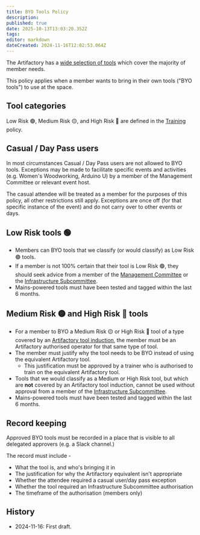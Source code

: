 ```yaml
---
title: BYO Tools Policy
description: 
published: true
date: 2025-10-13T13:03:20.352Z
tags: 
editor: markdown
dateCreated: 2024-11-16T12:02:53.064Z
---
```


The Artifactory has a [wide selection of tools](/tools) which cover the majority of member needs.

This policy applies when a member wants to bring in their own tools ("BYO tools") to use at the space.

## Tool categories

Low Risk 🟢, Medium Risk 🟡, and High Risk 🔴 are defined in the [Training](/docs/policies/training) policy.

## Casual / Day Pass users

In most circumstances Casual / Day Pass users are not allowed to BYO tools. Exceptions may be made to facilitate specific events and activities (e.g. Women's Woodworking, Arduino U) by a member of the Management Committee or relevant event host.

The casual attendee will be treated as a member for the purposes of this policy, all other restrictions still apply.
Exceptions are once off (for that specific instance of the event) and do not carry over to other events or days.

## Low Risk tools 🟢

* Members can BYO tools that we classify (or would classify) as Low Risk 🟢 tools.
* If a member is not 100% certain that their tool is Low Risk 🟢, they should seek advice from a member of the [Management Committee](/docs/committee/home) or the [Infrastructure Subcommittee](/docs/infrastructure/infrastructurev2).
* Mains-powered tools must have been tested and tagged within the last 6 months.

## Medium Risk 🟡 and High Risk 🔴 tools

* For a member to BYO a Medium Risk 🟡 or High Risk 🔴 tool of a type covered by an [Artifactory tool induction](/docs/policies/training), the member must be an Artifactory authorised operator for that same type of tool.
* The member must justify why the tool needs to be BYO instead of using the equivalent Artifactory tool.
  * This justification must be approved by a trainer who is authorised to train on the equivalent Artifactory tool.
* Tools that we would classify as a Medium or High Risk tool, but which are **not** covered by an Artifactory tool induction, cannot be used without approval from a member of the [Infrastructure Subcommittee](/docs/infrastructure/infrastructurev2).
* Mains-powered tools must have been tested and tagged within the last 6 months.

## Record keeping

Approved BYO tools must be recorded in a place that is visible to all delegated approvers (e.g. a Slack channel.)

The record must include -

* What the tool is, and who's bringing it in
* The justification for why the Artifactory equivalent isn't appropriate
* Whether the attendee required a casual user/day pass exception
* Whether the tool required an Infrastructure Subcommittee authorisation
* The timeframe of the authorisation (members only)

## History
* 2024-11-16: First draft.